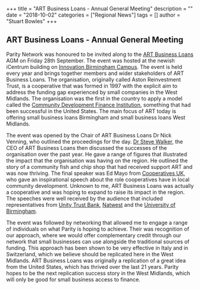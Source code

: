 +++
title = "ART Business Loans - Annual General Meeting"
description = ""
date = "2018-10-02"
categories = ["Regional News"]
tags = []
author = "Stuart Bowles"
+++


## ART Business Loans - Annual General Meeting


Parity Network was honoured to be invited along to the [ART Business Loans](http://artbusinessloans.co.uk/) AGM on Friday 28th September. The event was hosted at the newish iCentrum building on [Innovation Birmingham Campus](https://www.innovationbham.com/). The event is held every year and brings together members and wider stakeholders of ART Business Loans. The organisation, originally called Aston Reinvestment Trust, is a cooperative that was formed in 1997 with the explicit aim to address the funding gap experienced by small companies in the West Midlands. The organisation was the first in the country to apply a model called the [Community Development Finance Institution](http://responsiblefinance.org.uk/), something that had been successful in the United States. The main focus of ART today is offering small business loans Birmingham and small business loans West Midlands.

The event was opened by the Chair of ART Business Loans Dr Nick Venning, who outlined the proceedings for the day. [Dr Steve Walker](http://artbusinessloans.co.uk/dr-steve-walker-is-named-responsible-finance-leader-of-the-year/), the CEO of ART Business Loans then discussed the successes of the organisation over the past year. He gave a range of figures that illustrated the impact that the organisation was having on the region. He outlined the story of a community fish and chip shop that had received support ART and was now thriving. The final speaker was Ed Mayo from [Cooperatives UK](https://www.uk.coop/), who gave an inspirational speech about the role cooperatives have in local community development. Unknown to me, ART Business Loans was actually a cooperative and was hoping to expand to raise its impact in the region. The speeches were well received by the audience that included representatives from [Unity Trust Bank](https://www.unity.co.uk/), [Natwest](https://www.business.natwest.com/) and the [University of Birmingham](https://www.birmingham.ac.uk/index.aspx).

The event was followed by networking that allowed me to engage a range of individuals on what Parity is hoping to achieve. Their was recognition of our approach, where we would offer complementary credit through our network that small businesses can use alongside the traditional sources of funding. This approach has been shown to be very effective in Italy and in Switzerland, which we believe should be replicated here in the West Midlands. ART Business Loans was originally a replication of a great idea from the United States, which has thrived over the last 21 years. Parity hopes to be the next replication success story in the West Midlands, which will only be good for small business access to finance.
